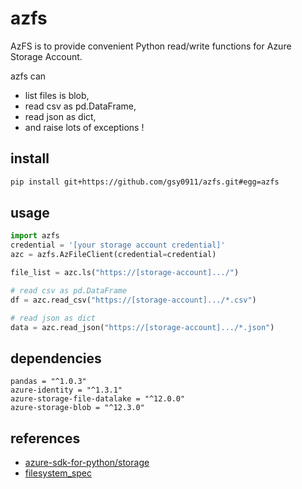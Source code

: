 # azfs

AzFS is to provide convenient Python read/write functions for Azure Storage Account.

azfs can

* list files is blob,
* read csv as pd.DataFrame,
* read json as dict,
* and raise lots of exceptions !

## install

```bash
pip install git+https://github.com/gsy0911/azfs.git#egg=azfs
```

## usage

```python
import azfs
credential = '[your storage account credential]'
azc = azfs.AzFileClient(credential=credential)

file_list = azc.ls("https://[storage-account].../")

# read csv as pd.DataFrame
df = azc.read_csv("https://[storage-account].../*.csv")

# read json as dict
data = azc.read_json("https://[storage-account].../*.json")
```

## dependencies

```
pandas = "^1.0.3"
azure-identity = "^1.3.1"
azure-storage-file-datalake = "^12.0.0"
azure-storage-blob = "^12.3.0"
```

## references

* [azure-sdk-for-python/storage](https://github.com/Azure/azure-sdk-for-python/tree/master/sdk/storage)
* [filesystem_spec](https://github.com/intake/filesystem_spec)